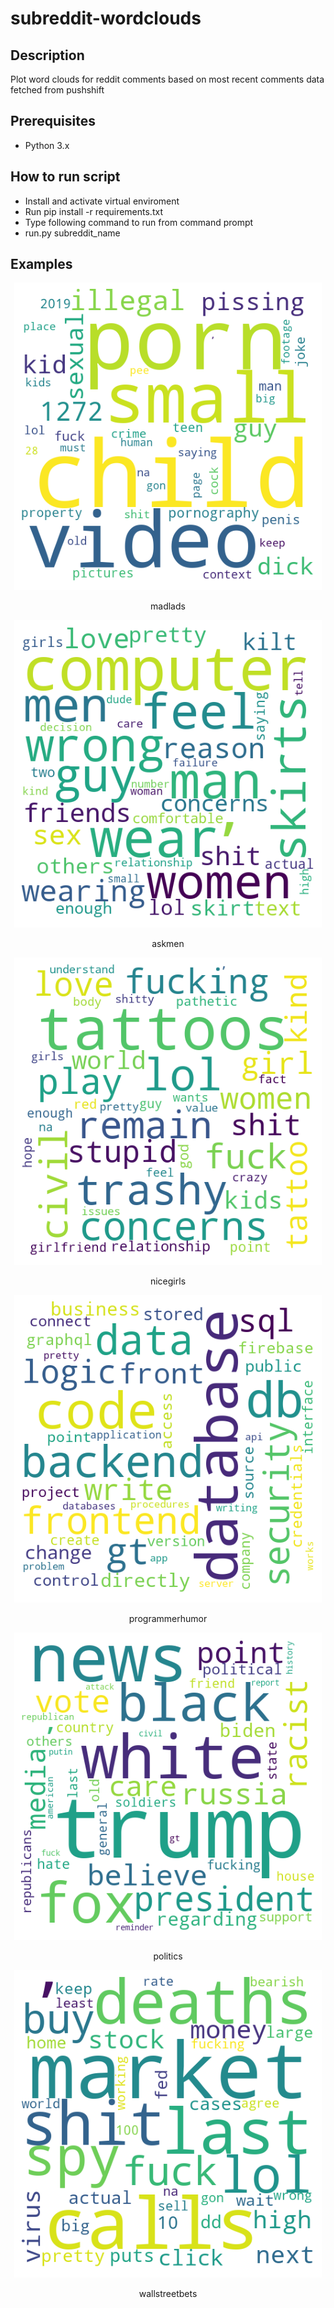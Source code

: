 # subreddit-wordclouds

## Description
Plot word clouds for reddit comments based on most recent comments data fetched from pushshift
## Prerequisites

- Python 3.x
## How to run script
- Install and activate virtual enviroment
- Run pip install -r requirements.txt
- Type following command to run from command prompt
- run.py subreddit_name
## Examples
<p align="center">
<img src="https://github.com/rajnivp/subreddit-wordclouds/blob/master/clouds/madlads.png">
  <p align="center">madlads</p>
</p>
<p align="center"> 
<img src="https://github.com/rajnivp/subreddit-wordclouds/blob/master/clouds/askmen.png">
  <p align="center">askmen</p>
</p>
<p align="center"> 
<img src="https://github.com/rajnivp/subreddit-wordclouds/blob/master/clouds/nicegirls.png">
  <p align="center">nicegirls</p>
</p>
<p align="center"> 
<img src="https://github.com/rajnivp/subreddit-wordclouds/blob/master/clouds/programmerhumor.png">
  <p align="center">programmerhumor</p>
</p>
<p align="center"> 
<img src="https://github.com/rajnivp/subreddit-wordclouds/blob/master/clouds/politics.png">
  <p align="center">politics</p>
</p>
<p align="center"> 
<img src="https://github.com/rajnivp/subreddit-wordclouds/blob/master/clouds/wallstreetbets.png">
  <p align="center">wallstreetbets</p>
</p>

